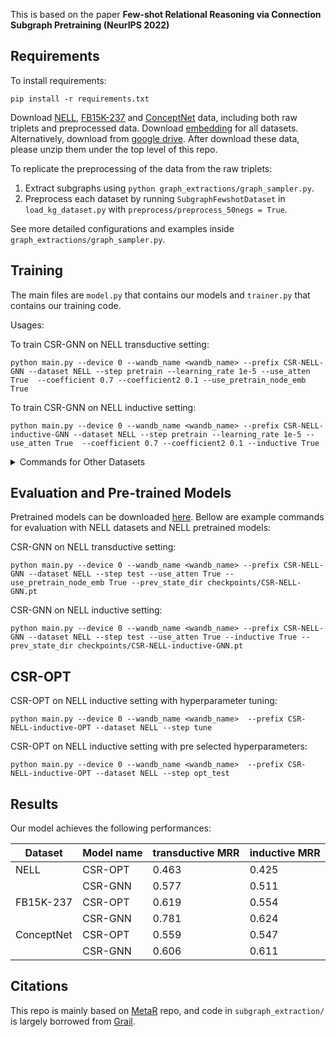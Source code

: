 
This is based on the paper **Few-shot Relational Reasoning via Connection Subgraph Pretraining (NeurIPS 2022)**

## Requirements

To install requirements:

```setup
pip install -r requirements.txt
```

Download [NELL](http://snap.stanford.edu/csr/NELL.zip), [FB15K-237](http://snap.stanford.edu/csr/FB15K-237.zip) and [ConceptNet](http://snap.stanford.edu/csr/ConceptNet.zip) data, including both raw triplets and preprocessed data. Download [embedding](http://snap.stanford.edu/csr/embedding.zip) for all datasets. Alternatively, download from [google drive](https://drive.google.com/drive/folders/1HKrC4dr6JJDVhO8dqBkH2ixTejmAhh6e?usp=sharing). After download these data, please unzip them under the top level of this repo.

To replicate the preprocessing of the data from the raw triplets:
1. Extract subgraphs using `python graph_extractions/graph_sampler.py`. 
2. Preprocess each dataset by running `SubgraphFewshotDataset` in `load_kg_dataset.py` with `preprocess/preprocess_50negs = True`. 

See more detailed configurations and examples inside `graph_extractions/graph_sampler.py`.

## Training

The main files are `model.py` that contains our models and `trainer.py` that contains our training code.

Usages: 

To train CSR-GNN on NELL transductive setting:
```
python main.py --device 0 --wandb_name <wandb_name> --prefix CSR-NELL-GNN --dataset NELL --step pretrain --learning_rate 1e-5 --use_atten True  --coefficient 0.7 --coefficient2 0.1 --use_pretrain_node_emb True
```

To train CSR-GNN on NELL inductive setting:
```
python main.py --device 0 --wandb_name <wandb_name> --prefix CSR-NELL-inductive-GNN --dataset NELL --step pretrain --learning_rate 1e-5 --use_atten True  --coefficient 0.7 --coefficient2 0.1 --inductive True 
```


<details>
<summary>Commands for Other Datasets</summary>

To train CSR-GNN on FB15K-237 transductive setting:
```
python main.py --device 0 --wandb_name <wandb_name> --prefix CSR-FB-GNN --dataset FB15K-237 --step pretrain --learning_rate 1e-5 --use_atten True  --coefficient 0.1 --coefficient2 1 --use_pretrain_node_emb True
```

To train CSR-GNN on FB15K-237 inductive setting:
```
python main.py --device 0 --wandb_name <wandb_name> --prefix CSR-FB-inductive-GNN --dataset FB15K-237 --step pretrain --learning_rate 1e-5 --use_atten True  --coefficient 2 --coefficient2 2 --inductive True 
```



To train CSR-GNN on ConceptNet transductive setting:
```
python main.py --device 0 --wandb_name <wandb_name> --prefix CSR-CN-GNN --dataset ConceptNet --step pretrain --learning_rate 1e-5 --use_atten True  --coefficient 1 --coefficient2 0.5 --use_pretrain_node_emb True --embed_model ComplEx
```

To train CSR-GNN on ConceptNet inductive setting:
```
python main.py --device 0 --wandb_name <wandb_name> --prefix CSR-CN-inductive-GNN --dataset ConceptNet --step pretrain --learning_rate 1e-5 --use_atten True  --coefficient 2 --coefficient2 0.5 --inductive True --embed_model ComplEx
```
</details>

## Evaluation and Pre-trained Models

Pretrained models can be downloaded [here](http://snap.stanford.edu/csr/checkpoints.zip). Bellow are example commands for evaluation with NELL datasets and NELL pretrained models:

CSR-GNN on NELL transductive setting:
```
python main.py --device 0 --wandb_name <wandb_name> --prefix CSR-NELL-GNN --dataset NELL --step test --use_atten True --use_pretrain_node_emb True --prev_state_dir checkpoints/CSR-NELL-GNN.pt

```

CSR-GNN on NELL inductive setting:
```
python main.py --device 0 --wandb_name <wandb_name> --prefix CSR-NELL-GNN --dataset NELL --step test --use_atten True --inductive True --prev_state_dir checkpoints/CSR-NELL-inductive-GNN.pt

```

## CSR-OPT


CSR-OPT on NELL inductive setting with hyperparameter tuning:
```
python main.py --device 0 --wandb_name <wandb_name>  --prefix CSR-NELL-inductive-OPT --dataset NELL --step tune

```


CSR-OPT on NELL inductive setting with pre selected hyperparameters:
```
python main.py --device 0 --wandb_name <wandb_name>  --prefix CSR-NELL-inductive-OPT --dataset NELL --step opt_test

```

<!-- ## Pre-trained Models
To get NELL pretrained checkpoints:


CSR-GNN on NELL transductive setting:
```
python main.py --device 0 --wandb_name <wandb_name> --prefix CSR-NELL-GNN --dataset NELL --step test --use_atten True --use_pretrain_node_emb True --prev_state_dir checkpoints/CSR-NELL-GNN.pt

```


CSR-GNN on NELL inductive setting:
```
python main.py --device 0 --wandb_name <wandb_name> --prefix CSR-NELL-GNN --dataset NELL --step test --use_atten True --inductive True --prev_state_dir checkpoints/CSR-NELL-inductive-GNN.pt

``` -->


<!-- CSR-GNN on FB15K-237 transductive setting:
```
python main.py --device 0 --wandb_name <wandb_name> --prefix CSR-FB-GNN --dataset FB15K-237 --step test --use_atten True --use_pretrain_node_emb True --prev_state_dir checkpoints/CSR-FB-GNN.pt
```


CSR-GNN on FB15K-237 inductive setting:
```
python main.py --device 0 --wandb_name <wandb_name> --prefix CSR-FB-GNN --dataset FB15K-237 --step test --use_atten True --inductive True --prev_state_dir checkpoints/CSR-FB-inductive-GNN.pt

```

CSR-GNN on ConceptNet transductive setting:
```
python main.py --device 0 --wandb_name <wandb_name> --prefix CSR-CN-GNN --dataset ConceptNet --step test --use_atten True --use_pretrain_node_emb True --embed_model ComplEx --prev_state_dir checkpoints/CSR-CN-GNN.pt
```

CSR-GNN on ConceptNet inductive setting:
```
python main.py --device 0 --wandb_name <wandb_name> --prefix CSR-CN-inductive-GNN --dataset ConceptNet --step test --use_atten True --inductive True --embed_model ComplEx --prev_state_dir checkpoints/CSR-CN-inductive-GNN.pt
``` -->



## Results
Our model achieves the following performances:

| Dataset | Model name         | transductive MRR| inductive MRR  |
| -------| ------------------ |---------------- | -------------- |
| NELL   | CSR-OPT            |     0.463       |      0.425     |
|        | CSR-GNN            |     0.577       |      0.511     |
| FB15K-237 | CSR-OPT            |     0.619       |      0.554     |
|           | CSR-GNN            |     0.781       |      0.624     |
| ConceptNet  | CSR-OPT            |     0.559       |      0.547     |
|             | CSR-GNN            |     0.606       |      0.611     |


## Citations

This repo is mainly based on [MetaR](https://github.com/AnselCmy/MetaR) repo, and code in `subgraph_extraction/` is largely borrowed from [Grail](https://github.com/kkteru/grail).


